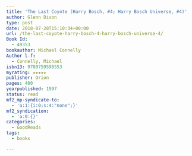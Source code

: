 ```yaml
---
title: 'The Last Coyote (Harry Bosch, #4; Harry Bosch Universe, #4)'
author: Glenn Dixon
type: post
date: 2018-07-28T15:10:34+00:00
url: /the-last-coyote-harry-bosch-4-harry-bosch-universe-4/
Book Id:
  - 49353
bookauthor: Michael Connelly
Author l-f:
  - Connelly, Michael
isbn13: 9780759598553
myrating: ★★★★★
publisher: Orion
pages: 400
yearpublished: 1997
status: read
mf2_mp-syndicate-to:
  - 'a:1:{i:0;s:4:"none";}'
mf2_syndication:
  - 'a:0:{}'
categories:
  - GoodReads
tags:
  - books

---
```

